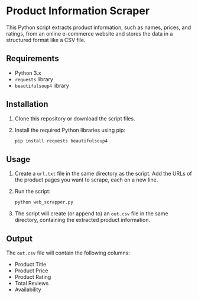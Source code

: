 # Product Information Scraper

This Python script extracts product information, such as names, prices, and ratings, from an online e-commerce website and stores the data in a structured format like a CSV file.

## Requirements

- Python 3.x
- `requests` library
- `beautifulsoup4` library

## Installation

1. Clone this repository or download the script files.

2. Install the required Python libraries using pip:
    ```bash
    pip install requests beautifulsoup4
    ```

## Usage

1. Create a `url.txt` file in the same directory as the script. Add the URLs of the product pages you want to scrape, each on a new line.

2. Run the script:
    ```bash
    python web_scrapper.py
    ```

3. The script will create (or append to) an `out.csv` file in the same directory, containing the extracted product information.

## Output

The `out.csv` file will contain the following columns:
- Product Title
- Product Price
- Product Rating
- Total Reviews
- Availability
